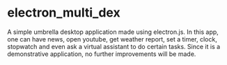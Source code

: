 # electron_multi_dex

A simple umbrella desktop application made using electron.js.
In this app, one can have news, open youtube, get weather report, set a timer, 
clock, stopwatch and even ask a virtual assistant to do certain tasks.
Since it is a demonstrative application, no further improvements will be made.

